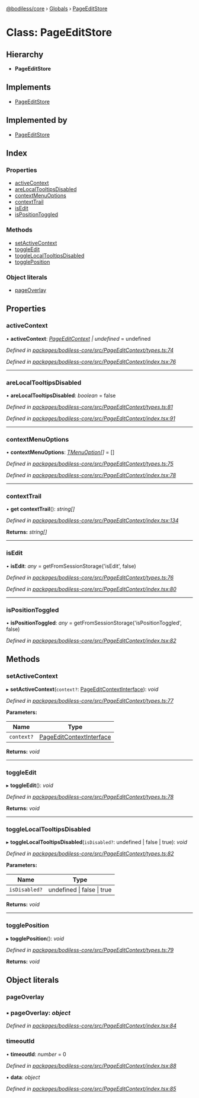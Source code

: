 [@bodiless/core](../README.md) › [Globals](../globals.md) › [PageEditStore](pageeditstore.md)

# Class: PageEditStore

## Hierarchy

* **PageEditStore**

## Implements

* [PageEditStore](pageeditstore.md)

## Implemented by

* [PageEditStore](pageeditstore.md)

## Index

### Properties

* [activeContext](pageeditstore.md#activecontext)
* [areLocalTooltipsDisabled](pageeditstore.md#arelocaltooltipsdisabled)
* [contextMenuOptions](pageeditstore.md#contextmenuoptions)
* [contextTrail](pageeditstore.md#contexttrail)
* [isEdit](pageeditstore.md#isedit)
* [isPositionToggled](pageeditstore.md#ispositiontoggled)

### Methods

* [setActiveContext](pageeditstore.md#setactivecontext)
* [toggleEdit](pageeditstore.md#toggleedit)
* [toggleLocalTooltipsDisabled](pageeditstore.md#togglelocaltooltipsdisabled)
* [togglePosition](pageeditstore.md#toggleposition)

### Object literals

* [pageOverlay](pageeditstore.md#pageoverlay)

## Properties

###  activeContext

• **activeContext**: *[PageEditContext](pageeditcontext.md) | undefined* = undefined

*Defined in [packages/bodiless-core/src/PageEditContext/types.ts:74](https://github.com/johnsonandjohnson/Bodiless-JS/blob/58b4e21/packages/bodiless-core/src/PageEditContext/types.ts#L74)*

*Defined in [packages/bodiless-core/src/PageEditContext/index.tsx:76](https://github.com/johnsonandjohnson/Bodiless-JS/blob/58b4e21/packages/bodiless-core/src/PageEditContext/index.tsx#L76)*

___

###  areLocalTooltipsDisabled

• **areLocalTooltipsDisabled**: *boolean* = false

*Defined in [packages/bodiless-core/src/PageEditContext/types.ts:81](https://github.com/johnsonandjohnson/Bodiless-JS/blob/58b4e21/packages/bodiless-core/src/PageEditContext/types.ts#L81)*

*Defined in [packages/bodiless-core/src/PageEditContext/index.tsx:91](https://github.com/johnsonandjohnson/Bodiless-JS/blob/58b4e21/packages/bodiless-core/src/PageEditContext/index.tsx#L91)*

___

###  contextMenuOptions

• **contextMenuOptions**: *[TMenuOption](../globals.md#tmenuoption)[]* = []

*Defined in [packages/bodiless-core/src/PageEditContext/types.ts:75](https://github.com/johnsonandjohnson/Bodiless-JS/blob/58b4e21/packages/bodiless-core/src/PageEditContext/types.ts#L75)*

*Defined in [packages/bodiless-core/src/PageEditContext/index.tsx:78](https://github.com/johnsonandjohnson/Bodiless-JS/blob/58b4e21/packages/bodiless-core/src/PageEditContext/index.tsx#L78)*

___

###  contextTrail

• **get contextTrail**(): *string[]*

*Defined in [packages/bodiless-core/src/PageEditContext/index.tsx:134](https://github.com/johnsonandjohnson/Bodiless-JS/blob/58b4e21/packages/bodiless-core/src/PageEditContext/index.tsx#L134)*

**Returns:** *string[]*

___

###  isEdit

• **isEdit**: *any* = getFromSessionStorage('isEdit', false)

*Defined in [packages/bodiless-core/src/PageEditContext/types.ts:76](https://github.com/johnsonandjohnson/Bodiless-JS/blob/58b4e21/packages/bodiless-core/src/PageEditContext/types.ts#L76)*

*Defined in [packages/bodiless-core/src/PageEditContext/index.tsx:80](https://github.com/johnsonandjohnson/Bodiless-JS/blob/58b4e21/packages/bodiless-core/src/PageEditContext/index.tsx#L80)*

___

###  isPositionToggled

• **isPositionToggled**: *any* = getFromSessionStorage('isPositionToggled', false)

*Defined in [packages/bodiless-core/src/PageEditContext/index.tsx:82](https://github.com/johnsonandjohnson/Bodiless-JS/blob/58b4e21/packages/bodiless-core/src/PageEditContext/index.tsx#L82)*

## Methods

###  setActiveContext

▸ **setActiveContext**(`context?`: [PageEditContextInterface](../interfaces/pageeditcontextinterface.md)): *void*

*Defined in [packages/bodiless-core/src/PageEditContext/types.ts:77](https://github.com/johnsonandjohnson/Bodiless-JS/blob/58b4e21/packages/bodiless-core/src/PageEditContext/types.ts#L77)*

**Parameters:**

Name | Type |
------ | ------ |
`context?` | [PageEditContextInterface](../interfaces/pageeditcontextinterface.md) |

**Returns:** *void*

___

###  toggleEdit

▸ **toggleEdit**(): *void*

*Defined in [packages/bodiless-core/src/PageEditContext/types.ts:78](https://github.com/johnsonandjohnson/Bodiless-JS/blob/58b4e21/packages/bodiless-core/src/PageEditContext/types.ts#L78)*

**Returns:** *void*

___

###  toggleLocalTooltipsDisabled

▸ **toggleLocalTooltipsDisabled**(`isDisabled?`: undefined | false | true): *void*

*Defined in [packages/bodiless-core/src/PageEditContext/types.ts:82](https://github.com/johnsonandjohnson/Bodiless-JS/blob/58b4e21/packages/bodiless-core/src/PageEditContext/types.ts#L82)*

**Parameters:**

Name | Type |
------ | ------ |
`isDisabled?` | undefined &#124; false &#124; true |

**Returns:** *void*

___

###  togglePosition

▸ **togglePosition**(): *void*

*Defined in [packages/bodiless-core/src/PageEditContext/types.ts:79](https://github.com/johnsonandjohnson/Bodiless-JS/blob/58b4e21/packages/bodiless-core/src/PageEditContext/types.ts#L79)*

**Returns:** *void*

## Object literals

###  pageOverlay

### ▪ **pageOverlay**: *object*

*Defined in [packages/bodiless-core/src/PageEditContext/index.tsx:84](https://github.com/johnsonandjohnson/Bodiless-JS/blob/58b4e21/packages/bodiless-core/src/PageEditContext/index.tsx#L84)*

###  timeoutId

• **timeoutId**: *number* = 0

*Defined in [packages/bodiless-core/src/PageEditContext/index.tsx:88](https://github.com/johnsonandjohnson/Bodiless-JS/blob/58b4e21/packages/bodiless-core/src/PageEditContext/index.tsx#L88)*

▪ **data**: *object*

*Defined in [packages/bodiless-core/src/PageEditContext/index.tsx:85](https://github.com/johnsonandjohnson/Bodiless-JS/blob/58b4e21/packages/bodiless-core/src/PageEditContext/index.tsx#L85)*
